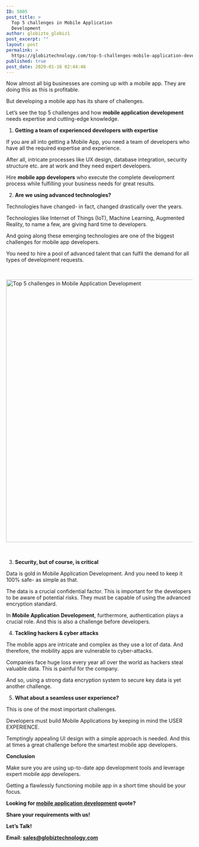 ```yaml
---
ID: 5805
post_title: >
  Top 5 challenges in Mobile Application
  Development
author: globizte_globiz1
post_excerpt: ""
layout: post
permalink: >
  https://globiztechnology.com/top-5-challenges-mobile-application-development/
published: true
post_date: 2020-01-16 02:44:46
---
```

Now almost all big businesses are coming up with a mobile app. They are doing this as this is profitable.

But developing a mobile app has its share of challenges.

Let’s see the top 5 challenges and how <strong>mobile application development </strong>needs expertise and cutting-edge knowledge.
<ol>
 	<li><strong> Getting a team of experienced developers with expertise</strong></li>
</ol>
If you are all into getting a Mobile App, you need a team of developers who have all the required expertise and experience.

After all, intricate processes like UX design, database integration, security structure etc. are at work and they need expert developers.

Hire <strong>mobile app developers</strong> who execute the complete development process while fulfilling your business needs for great results.
<ol start="2">
 	<li><strong> Are we using advanced technologies?</strong></li>
</ol>
Technologies have changed- in fact, changed drastically over the years.

Technologies like Internet of Things (IoT), Machine Learning, Augmented Reality, to name a few, are giving hard time to developers.

And going along these emerging technologies are one of the biggest challenges for mobile app developers.

You need to hire a pool of advanced talent that can fulfil the demand for all types of development requests.

&nbsp;

<img class="wp-image-5806 aligncenter" src="https://globiztechnology.com/wp-content/uploads/2020/01/Top-5-challenges-in-Mobile-Application-Development-1024x768.jpg" alt="Top 5 challenges in Mobile Application Development" width="947" height="710" />

&nbsp;
<ol start="3">
 	<li><strong> Security, but of course, is critical</strong></li>
</ol>
Data is gold in Mobile Application Development. And you need to keep it 100% safe- as simple as that.

The data is a crucial confidential factor. This is important for the developers to be aware of potential risks. They must be capable of using the advanced encryption standard.

In <strong>Mobile Application Development</strong>, furthermore, authentication plays a crucial role. And this is also a challenge before developers.
<ol start="4">
 	<li><strong> Tackling hackers &amp; cyber attacks</strong></li>
</ol>
The mobile apps are intricate and complex as they use a lot of data. And therefore, the mobility apps are vulnerable to cyber-attacks.

Companies face huge loss every year all over the world as hackers steal valuable data. This is painful for the company.

And so, using a strong data encryption system to secure key data is yet another challenge.
<ol start="5">
 	<li><strong> What about a seamless user experience?</strong></li>
</ol>
This is one of the most important challenges.

Developers must build Mobile Applications by keeping in mind the USER EXPERIENCE.

Temptingly appealing UI design with a simple approach is needed. And this at times a great challenge before the smartest mobile app developers.

<strong>Conclusion</strong>

Make sure you are using up-to-date app development tools and leverage expert mobile app developers.

Getting a flawlessly functioning mobile app in a short time should be your focus.

<strong>Looking for <a href="https://globiztechnology.com/mobile-application-development-services/">mobile application development</a> quote?</strong>

<strong>Share your requirements with us!</strong>

<strong>Let’s Talk!</strong>

<strong>Email: sales@globiztechnology.com</strong>